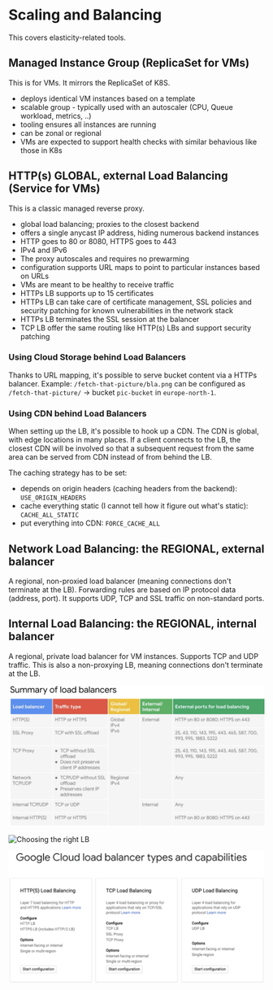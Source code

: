 # Scaling and Balancing

This covers elasticity-related tools.

## Managed Instance Group (ReplicaSet for VMs)

This is for VMs. It mirrors the ReplicaSet of K8S.

* deploys identical VM instances based on a template
* scalable group - typically used with an autoscaler (CPU, Queue workload, metrics, ..)
* tooling ensures all instances are running
* can be zonal or regional
* VMs are expected to support health checks with similar behavious like those in K8s

## HTTP(s) GLOBAL, external Load Balancing (Service for VMs)

This is a classic managed reverse proxy.

* global load balancing; proxies to the closest backend
* offers a single anycast IP address, hiding numerous backend instances
* HTTP goes to 80 or 8080, HTTPS goes to 443
* IPv4 and IPv6
* The proxy autoscales and requires no prewarming
* configuration supports URL maps to point to particular instances based on URLs
* VMs are meant to be healthy to receive traffic
* HTTPs LB supports up to 15 certificates
* HTTPs LB can take care of certificate management, SSL policies and security patching for known vulnerabilities in the network stack 
* HTTPs LB terminates the SSL session at the balancer
* TCP LB offer the same routing like HTTP(s) LBs and support security patching

### Using Cloud Storage behind Load Balancers

Thanks to URL mapping, it's possible to serve bucket content via a HTTPs balancer.
Example: `/fetch-that-picture/bla.png` can be configured as `/fetch-that-picture/` -> bucket `pic-bucket` in `europe-north-1`.

### Using CDN behind Load Balancers

When setting up the LB, it's possible to hook up a CDN. The CDN is global, with edge locations in many places. If a client connects to the LB, the closest CDN will be involved so that a subsequent request from the same area can be served from CDN instead of from behind the LB.

The caching strategy has to be set:

* depends on origin headers (caching headers from the backend): `USE_ORIGIN_HEADERS`
* cache everything static (I cannot tell how it figure out what's static): `CACHE_ALL_STATIC`
* put everything into CDN: `FORCE_CACHE_ALL`

## Network Load Balancing: the REGIONAL, external balancer

A regional, non-proxied load balancer (meaning connections don't terminate at the LB).
Forwarding rules are based on IP protocol data (address, port). It supports UDP, TCP and SSL traffic on non-standard ports.

## Internal Load Balancing: the REGIONAL, internal balancer

A regional, private load balancer for VM instances. Supports TCP and UDP traffic.
This is also a non-proxying LB, meaning connections don't terminate at the LB.

![LB Summary](./pics/gcp-lb-summary.png)

![Choosing the right LB](./pics/choosing-gcp-loadbalancer.png)

![LB overview](./pics/gcp-loadbalancers-overview.png)

